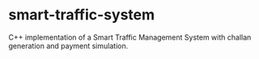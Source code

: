 # smart-traffic-system
C++ implementation of a Smart Traffic Management System with challan generation and payment simulation.
